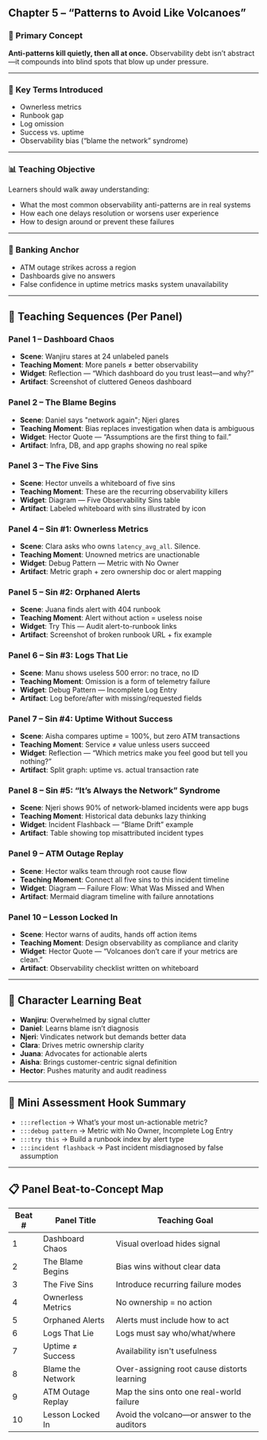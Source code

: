 ## Chapter 5 – “Patterns to Avoid Like Volcanoes”

### 🧠 Primary Concept

**Anti-patterns kill quietly, then all at once.** Observability debt isn’t abstract—it compounds into blind spots that blow up under pressure.

---

### 🧩 Key Terms Introduced

* Ownerless metrics
* Runbook gap
* Log omission
* Success vs. uptime
* Observability bias (“blame the network” syndrome)

---

### 📊 Teaching Objective

Learners should walk away understanding:

* What the most common observability anti-patterns are in real systems
* How each one delays resolution or worsens user experience
* How to design around or prevent these failures

---

### 🧱 Banking Anchor

* ATM outage strikes across a region
* Dashboards give no answers
* False confidence in uptime metrics masks system unavailability

---

## 🧪 Teaching Sequences (Per Panel)

### Panel 1 – Dashboard Chaos

* **Scene**: Wanjiru stares at 24 unlabeled panels
* **Teaching Moment**: More panels ≠ better observability
* **Widget**: Reflection — “Which dashboard do you trust least—and why?”
* **Artifact**: Screenshot of cluttered Geneos dashboard

### Panel 2 – The Blame Begins

* **Scene**: Daniel says "network again"; Njeri glares
* **Teaching Moment**: Bias replaces investigation when data is ambiguous
* **Widget**: Hector Quote — “Assumptions are the first thing to fail.”
* **Artifact**: Infra, DB, and app graphs showing no real spike

### Panel 3 – The Five Sins

* **Scene**: Hector unveils a whiteboard of five sins
* **Teaching Moment**: These are the recurring observability killers
* **Widget**: Diagram — Five Observability Sins table
* **Artifact**: Labeled whiteboard with sins illustrated by icon

### Panel 4 – Sin #1: Ownerless Metrics

* **Scene**: Clara asks who owns `latency_avg_all`. Silence.
* **Teaching Moment**: Unowned metrics are unactionable
* **Widget**: Debug Pattern — Metric with No Owner
* **Artifact**: Metric graph + zero ownership doc or alert mapping

### Panel 5 – Sin #2: Orphaned Alerts

* **Scene**: Juana finds alert with 404 runbook
* **Teaching Moment**: Alert without action = useless noise
* **Widget**: Try This — Audit alert-to-runbook links
* **Artifact**: Screenshot of broken runbook URL + fix example

### Panel 6 – Sin #3: Logs That Lie

* **Scene**: Manu shows useless 500 error: no trace, no ID
* **Teaching Moment**: Omission is a form of telemetry failure
* **Widget**: Debug Pattern — Incomplete Log Entry
* **Artifact**: Log before/after with missing/requested fields

### Panel 7 – Sin #4: Uptime Without Success

* **Scene**: Aisha compares uptime = 100%, but zero ATM transactions
* **Teaching Moment**: Service ≠ value unless users succeed
* **Widget**: Reflection — “Which metrics make you feel good but tell you nothing?”
* **Artifact**: Split graph: uptime vs. actual transaction rate

### Panel 8 – Sin #5: “It’s Always the Network” Syndrome

* **Scene**: Njeri shows 90% of network-blamed incidents were app bugs
* **Teaching Moment**: Historical data debunks lazy thinking
* **Widget**: Incident Flashback — “Blame Drift” example
* **Artifact**: Table showing top misattributed incident types

### Panel 9 – ATM Outage Replay

* **Scene**: Hector walks team through root cause flow
* **Teaching Moment**: Connect all five sins to this incident timeline
* **Widget**: Diagram — Failure Flow: What Was Missed and When
* **Artifact**: Mermaid diagram timeline with failure annotations

### Panel 10 – Lesson Locked In

* **Scene**: Hector warns of audits, hands off action items
* **Teaching Moment**: Design observability as compliance and clarity
* **Widget**: Hector Quote — “Volcanoes don’t care if your metrics are clean.”
* **Artifact**: Observability checklist written on whiteboard

---

## 👤 Character Learning Beat

* **Wanjiru**: Overwhelmed by signal clutter
* **Daniel**: Learns blame isn’t diagnosis
* **Njeri**: Vindicates network but demands better data
* **Clara**: Drives metric ownership clarity
* **Juana**: Advocates for actionable alerts
* **Aisha**: Brings customer-centric signal definition
* **Hector**: Pushes maturity and audit readiness

---

## 🧪 Mini Assessment Hook Summary

* `:::reflection` → What’s your most un-actionable metric?
* `:::debug pattern` → Metric with No Owner, Incomplete Log Entry
* `:::try this` → Build a runbook index by alert type
* `:::incident flashback` → Past incident misdiagnosed by false assumption

---

## 📋 Panel Beat-to-Concept Map

| Beat # | Panel Title       | Teaching Goal                               |
| ------ | ----------------- | ------------------------------------------- |
| 1      | Dashboard Chaos   | Visual overload hides signal                |
| 2      | The Blame Begins  | Bias wins without clear data                |
| 3      | The Five Sins     | Introduce recurring failure modes           |
| 4      | Ownerless Metrics | No ownership = no action                    |
| 5      | Orphaned Alerts   | Alerts must include how to act              |
| 6      | Logs That Lie     | Logs must say who/what/where                |
| 7      | Uptime ≠ Success  | Availability isn't usefulness               |
| 8      | Blame the Network | Over-assigning root cause distorts learning |
| 9      | ATM Outage Replay | Map the sins onto one real-world failure    |
| 10     | Lesson Locked In  | Avoid the volcano—or answer to the auditors |
